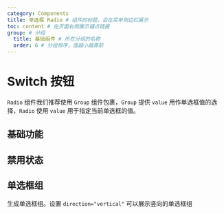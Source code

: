 ```yaml
---
category: Components
title: 单选框 Radio # 组件的标题，会在菜单侧边栏展示
toc: content # 在页面右侧展示锚点链接
group: # 分组
  title: 基础组件 # 所在分组的名称
  order: 6 # 分组排序，值越小越靠前
---
```


# Switch 按钮

`Radio` 组件我们推荐使用 `Group` 组件包裹，`Group` 提供 `value` 用作单选框值的选择，`Radio` 使用 `value` 用于指定当前单选框的值。

## 基础功能

<code src="./demo/basic.tsx"></code>

## 禁用状态

<code src="./demo/disabled.tsx"></code>

## 单选框组

生成单选框组。设置 `direction="vertical"` 可以展示竖向的单选框组

<code src="./demo/group.tsx"></code>
